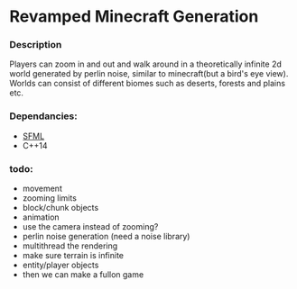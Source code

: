 # Revamped Minecraft Generation

### Description
Players can zoom in and out and walk around in a theoretically infinite 2d world generated by perlin noise, similar to minecraft(but a bird's eye view).
Worlds can consist of different biomes such as deserts, forests and plains etc.

### Dependancies: 
- [SFML](https://www.sfml-dev.org/download/sfml/2.5.1/)
- C++14 

### todo:
- movement
- zooming limits
- block/chunk objects
- animation
- use the camera instead of zooming?
- perlin noise generation (need a noise library)
- multithread the rendering
- make sure terrain is infinite
- entity/player objects
- then we can make a fullon game